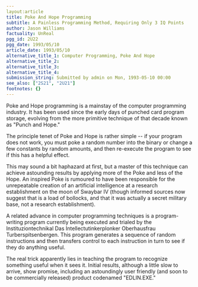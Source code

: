 ```yaml
---
layout:article
title: Poke And Hope Programming
subtitle: A Painless Programming Method, Requiring Only 3 IQ Points
author: Jason Williams
factuality: UnReal
pgg_id: 2U22
pgg_date: 1993/05/10
article_date: 1993/05/10
alternative_title_1: Computer Programming, Poke And Hope
alternative_title_2: 
alternative_title_3: 
alternative_title_4: 
submission_string: Submitted by admin on Mon, 1993-05-10 00:00
see_also: ["2S21", "2U21"]
footnotes: {}
---
```

<div>
<p>Poke and Hope programming is a mainstay of the computer programming industry. It has been used since the early days of punched card program storage, evolving from the more primitive technique of that decade known as "Punch and Hope."</p>
<p>The principle tenet of Poke and Hope is rather simple -- if your program does not work, you must poke a random number into the binary or change a few constants by random amounts, and then re-execute the program to see if this has a helpful effect.</p>
<p>This may sound a bit haphazard at first, but a master of this technique can achieve astounding results by applying more of the Poke and less of the Hope. An inspired Poke is rumoured to have been responsible for the unrepeatable creation of an artificial intelligence at a research establishment on the moon of Swaybar IV (though informed sources now suggest that is a load of bollocks, and that it was actually a secret military base, not a research establishment).</p>
<p>A related advance in computer programming techniques is a program-writing program currently being executed and trialed by the Instituziontechnikal Das Intellectutinkerplonker Oberhausfrau Turberspitsenbergen. This program generates a sequence of random instructions and then transfers control to each instruction in turn to see if they do anything useful.</p>
<p>The real trick apparently lies in teaching the program to recognize something useful when it sees it. Initial results, although a little slow to arrive, show promise, including an astoundingly user friendly (and soon to be commercially released) product codenamed "EDLIN.EXE."</p>
</div>
